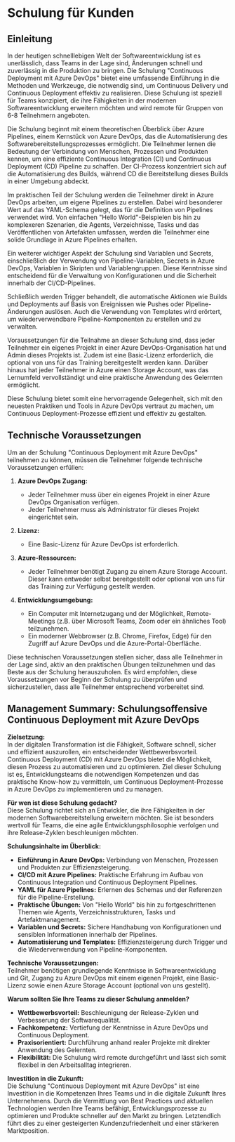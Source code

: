 # Schulung für Kunden

## Einleitung
In der heutigen schnelllebigen Welt der Softwareentwicklung ist es unerlässlich, dass Teams in der Lage sind, Änderungen schnell und zuverlässig in die Produktion zu bringen. Die Schulung "Continuous Deployment mit Azure DevOps" bietet eine umfassende Einführung in die Methoden und Werkzeuge, die notwendig sind, um Continuous Delivery und Continuous Deployment effektiv zu realisieren. Diese Schulung ist speziell für Teams konzipiert, die ihre Fähigkeiten in der modernen Softwareentwicklung erweitern möchten und wird remote für Gruppen von 6-8 Teilnehmern angeboten.

Die Schulung beginnt mit einem theoretischen Überblick über Azure Pipelines, einem Kernstück von Azure DevOps, das die Automatisierung des Softwarebereitstellungsprozesses ermöglicht. Die Teilnehmer lernen die Bedeutung der Verbindung von Menschen, Prozessen und Produkten kennen, um eine effiziente Continuous Integration (CI) und Continuous Deployment (CD) Pipeline zu schaffen. Der CI-Prozess konzentriert sich auf die Automatisierung des Builds, während CD die Bereitstellung dieses Builds in einer Umgebung abdeckt.

Im praktischen Teil der Schulung werden die Teilnehmer direkt in Azure DevOps arbeiten, um eigene Pipelines zu erstellen. Dabei wird besonderer Wert auf das YAML-Schema gelegt, das für die Definition von Pipelines verwendet wird. Von einfachen "Hello World"-Beispielen bis hin zu komplexeren Szenarien, die Agents, Verzeichnisse, Tasks und das Veröffentlichen von Artefakten umfassen, werden die Teilnehmer eine solide Grundlage in Azure Pipelines erhalten.

Ein weiterer wichtiger Aspekt der Schulung sind Variablen und Secrets, einschließlich der Verwendung von Pipeline-Variablen, Secrets in Azure DevOps, Variablen in Skripten und Variablengruppen. Diese Kenntnisse sind entscheidend für die Verwaltung von Konfigurationen und die Sicherheit innerhalb der CI/CD-Pipelines.

Schließlich werden Trigger behandelt, die automatische Aktionen wie Builds und Deployments auf Basis von Ereignissen wie Pushes oder Pipeline-Änderungen auslösen. Auch die Verwendung von Templates wird erörtert, um wiederverwendbare Pipeline-Komponenten zu erstellen und zu verwalten.

Voraussetzungen für die Teilnahme an dieser Schulung sind, dass jeder Teilnehmer ein eigenes Projekt in einer Azure DevOps-Organisation hat und Admin dieses Projekts ist. Zudem ist eine Basic-Lizenz erforderlich, die optional von uns für das Training bereitgestellt werden kann. Darüber hinaus hat jeder Teilnehmer in Azure einen Storage Account, was das Lernumfeld vervollständigt und eine praktische Anwendung des Gelernten ermöglicht.

Diese Schulung bietet somit eine hervorragende Gelegenheit, sich mit den neuesten Praktiken und Tools in Azure DevOps vertraut zu machen, um Continuous Deployment-Prozesse effizient und effektiv zu gestalten.

## Technische Voraussetzungen
Um an der Schulung "Continuous Deployment mit Azure DevOps" teilnehmen zu können, müssen die Teilnehmer folgende technische Voraussetzungen erfüllen:

1. **Azure DevOps Zugang:**
   - Jeder Teilnehmer muss über ein eigenes Projekt in einer Azure DevOps Organisation verfügen.
   - Jeder Teilnehmer muss als Administrator für dieses Projekt eingerichtet sein.

2. **Lizenz:**
   - Eine Basic-Lizenz für Azure DevOps ist erforderlich.

3. **Azure-Ressourcen:**
   - Jeder Teilnehmer benötigt Zugang zu einem Azure Storage Account. Dieser kann entweder selbst bereitgestellt oder optional von uns für das Training zur Verfügung gestellt werden.

4. **Entwicklungsumgebung:**
   - Ein Computer mit Internetzugang und der Möglichkeit, Remote-Meetings (z.B. über Microsoft Teams, Zoom oder ein ähnliches Tool) teilzunehmen.
   - Ein moderner Webbrowser (z.B. Chrome, Firefox, Edge) für den Zugriff auf Azure DevOps und die Azure-Portal-Oberfläche.

Diese technischen Voraussetzungen stellen sicher, dass alle Teilnehmer in der Lage sind, aktiv an den praktischen Übungen teilzunehmen und das Beste aus der Schulung herauszuholen. Es wird empfohlen, diese Voraussetzungen vor Beginn der Schulung zu überprüfen und sicherzustellen, dass alle Teilnehmer entsprechend vorbereitet sind.


## Management Summary: Schulungsoffensive Continuous Deployment mit Azure DevOps

**Zielsetzung:**  
In der digitalen Transformation ist die Fähigkeit, Software schnell, sicher und effizient auszurollen, ein entscheidender Wettbewerbsvorteil. Continuous Deployment (CD) mit Azure DevOps bietet die Möglichkeit, diesen Prozess zu automatisieren und zu optimieren. Ziel dieser Schulung ist es, Entwicklungsteams die notwendigen Kompetenzen und das praktische Know-how zu vermitteln, um Continuous Deployment-Prozesse in Azure DevOps zu implementieren und zu managen.

**Für wen ist diese Schulung gedacht?**  
Diese Schulung richtet sich an Entwickler, die ihre Fähigkeiten in der modernen Softwarebereitstellung erweitern möchten. Sie ist besonders wertvoll für Teams, die eine agile Entwicklungsphilosophie verfolgen und ihre Release-Zyklen beschleunigen möchten.

**Schulungsinhalte im Überblick:**  
- **Einführung in Azure DevOps:** Verbindung von Menschen, Prozessen und Produkten zur Effizienzsteigerung.  
- **CI/CD mit Azure Pipelines:** Praktische Erfahrung im Aufbau von Continuous Integration und Continuous Deployment Pipelines.  
- **YAML für Azure Pipelines:** Erlernen des Schemas und der Referenzen für die Pipeline-Erstellung.  
- **Praktische Übungen:** Von "Hello World" bis hin zu fortgeschrittenen Themen wie Agents, Verzeichnisstrukturen, Tasks und Artefaktmanagement.  
- **Variablen und Secrets:** Sichere Handhabung von Konfigurationen und sensiblen Informationen innerhalb der Pipelines.  
- **Automatisierung und Templates:** Effizienzsteigerung durch Trigger und die Wiederverwendung von Pipeline-Komponenten.  

**Technische Voraussetzungen:**  
Teilnehmer benötigen grundlegende Kenntnisse in Softwareentwicklung und Git, Zugang zu Azure DevOps mit einem eigenen Projekt, eine Basic-Lizenz sowie einen Azure Storage Account (optional von uns gestellt).

**Warum sollten Sie Ihre Teams zu dieser Schulung anmelden?**
- **Wettbewerbsvorteil:** Beschleunigung der Release-Zyklen und Verbesserung der Softwarequalität.
- **Fachkompetenz:** Vertiefung der Kenntnisse in Azure DevOps und Continuous Deployment.
- **Praxisorientiert:** Durchführung anhand realer Projekte mit direkter Anwendung des Gelernten.
- **Flexibilität:** Die Schulung wird remote durchgeführt und lässt sich somit flexibel in den Arbeitsalltag integrieren.

**Investition in die Zukunft:**  
Die Schulung "Continuous Deployment mit Azure DevOps" ist eine Investition in die Kompetenzen Ihres Teams und in die digitale Zukunft Ihres Unternehmens. Durch die Vermittlung von Best Practices und aktuellen Technologien werden Ihre Teams befähigt, Entwicklungsprozesse zu optimieren und Produkte schneller auf den Markt zu bringen. Letztendlich führt dies zu einer gesteigerten Kundenzufriedenheit und einer stärkeren Marktposition.

